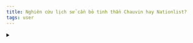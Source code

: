 ```yaml
---
title: Nghiên cứu lịch sử cần bỏ tinh thần Chauvin hay Nationlist?
tags: user
---
```


<link rel="stylesheet" href="/assets/css/toc.css">
<script src="/assets/js/toc.js"/></script>
<div class="toc-container">
    <details>
        <summary>
            <span class="toc-title"></span>
        </summary>
        
<div class="toc-container">
    <details>       
        <nav>
            <ul class="toc-list">
                <li class="re-li"><a href="#quocvuong_thaicham" title="Click and read this paragraph">PhD.Vuong Tran Quoc with Champa and Thailand</a></li>
                <li class="re-li"><a href="#do-not" title="Click and read this paragraph">Don't accuse a Conspiracy</a></li>
                <li class="re-li"><a href="#" title="Click and read this paragraph">Lorem</a>
            <ul><li class="re-li"><a href="#" title="Click and read this paragraph">Analysis</a></li></ul></li>
                <li class="re-li"><a href="#chu-thich" title="Click and read this paragraph">Reference</a></li>
                <li class="re-li"><a href="#chu-thich" title="Click and read this paragraph">Reference</a></li>
                <li class="re-li"><a href="#chu-thich" title="Click and read this paragraph">Reference</a></li>
                <li class="re-li"><a href="#chu-thich" title="Click and read this paragraph">Reference</a></li>
                <li class="re-li"><a href="#chu-thich" title="Click and read this paragraph">Reference</a></li>
                <li class="re-li"><a href="#chu-thich" title="Click and read this paragraph">Reference</a></li>
                <li class="re-li"><a href="#chu-thich" title="Click and read this paragraph">Reference</a></li>
                <li class="re-li"><a href="#chu-thich" title="Click and read this paragraph">Reference</a></li>
                <li class="re-li"><a href="#chu-thich" title="Click and read this paragraph">Reference</a></li>
                <li class="re-li"><a href="#chu-thich" title="Click and read this paragraph">Reference</a></li>
                <li class="re-li"><a href="#chu-thich" title="Click and read this paragraph">Reference</a></li>
                <li class="re-li"><a href="#chu-thich" title="Click and read this paragraph">Reference</a></li>
                <li class="re-li"><a href="#chu-thich" title="Click and read this paragraph">Reference</a></li>
                <li class="re-li"><a href="#chu-thich" title="Click and read this paragraph">Reference</a></li>
                <li class="re-li"><a href="#chu-thich" title="Click and read this paragraph">Reference</a></li>
                <li class="re-li"><a href="#chu-thich" title="Click and read this paragraph">Reference</a></li>
                <li class="re-li"><a href="#chu-thich" title="Click and read this paragraph">Reference</a></li>
                <li class="re-li"><a href="#chu-thich" title="Click and read this paragraph">Reference</a></li>
                <li class="re-li"><a href="#chu-thich" title="Click and read this paragraph">Reference</a></li>
                <li class="re-li"><a href="#chu-thich" title="Click and read this paragraph">Reference</a></li>
                <li class="re-li"><a href="#chu-thich" title="Click and read this paragraph">Reference</a></li>
                <li class="re-li"><a href="#chu-thich" title="Click and read this paragraph">Reference</a></li>
                <li class="re-li"><a href="#chu-thich" title="Click and read this paragraph">Reference</a></li>
                <li class="re-li"><a href="#chu-thich" title="Click and read this paragraph">Reference</a></li>
                <li class="re-li"><a href="#chu-thich" title="Click and read this paragraph">Reference</a></li>
                <li class="re-li"><a href="#chu-thich" title="Click and read this paragraph">Reference</a></li>
                <li class="re-li"><a href="#chu-thich" title="Click and read this paragraph">Reference</a></li>
                <li class="re-li"><a href="#chu-thich" title="Click and read this paragraph">Reference</a></li>
                <li class="re-li"><a href="#chu-thich" title="Click and read this paragraph">Reference</a></li>
                <li class="re-li"><a href="#chu-thich" title="Click and read this paragraph">Reference</a></li>
                <li class="re-li"><a href="#chu-thich" title="Click and read this paragraph">Reference</a></li>
                <li class="re-li"><a href="#chu-thich" title="Click and read this paragraph">Reference</a></li>
                <li class="re-li"><a href="#chu-thich" title="Click and read this paragraph">Reference</a></li>
                <li class="re-li"><a href="#chu-thich" title="Click and read this paragraph">Reference</a></li>
                <li class="re-li"><a href="#chu-thich" title="Click and read this paragraph">Reference</a></li>
                <li class="re-li"><a href="#chu-thich" title="Click and read this paragraph">Reference</a></li>
                <li class="re-li"><a href="#chu-thich" title="Click and read this paragraph">Reference</a></li>
                <li class="re-li"><a href="#chu-thich" title="Click and read this paragraph">Reference</a></li>
                <li class="re-li"><a href="#chu-thich" title="Click and read this paragraph">Reference</a></li>
            </ul>
        </nav>
    </details>
</div>

{:.boxit}
Professor Tran Quoc Vuong often warns himself and his colleagues, historical research needs to give up the spirit of Chauvin or Nationlist.

Chúng ta nay có làm được như vậy? Tôi thấy nhiều người Kinh chật ních tinh thần tự mãn và rất Đại Kinh. Ít nhất ở khía cạnh này từng có một tôi. Tôi cũng từng suy tưởng rằng người Việt cổ là chủ nhân của triết học phương Đông của Kinh dịch, của Hà Đồ, Lạc Thư… Và rằng chúng ta cần Minh triết trống đồng.
Nhưng càng đi tìm càng về gốc càng thấy trống. Một loạt câu hỏi đặt ra, rằng tại sao người Kinh ta lại không có sử thi, không có trường ca như những người hàng xóm Thái, Tày, người anh em Mường, người Chăm, thậm chí Tây Nguyên ngút ngàn cũng vẫn có trường ca? Tại sao hồi những năm 1406 – 1407 lại có việc “Kinh lộ đa tùng tặc dĩ phản”, hàng ngàn nhà Nho, hàng ngàn nam phụ lão ấu đệ đơn xin Minh Chu Đệ đưa Giao chỉ thành quận huyện nhà Minh (2)?
Và còn rất nhiều nữa những hồ nghi về trống đồng?

<h2 id="quocvuong_thaicham">PhD.Vuong Tran Quoc with Champa and Thailand</h2>

Trong một tham luận nhan đề: Dấu vết người Chăm và văn hóa Champa trên đất Bắc, Giáo sư Trần Quốc Vượng đã nói: "Ít nhất trong sáu thế kỷ, văn hóa Chăm pa đã có ảnh hưởng về nhiều mặt ca- múa nhạc, kiến trúc, điêu khắc, lên văn hóa Đại Việt.
Giáo sư Trần Quốc Vượng cũng bày tỏ mong muốn rằng ông có thể dành nhiều thời gian, tâm huyết hơn để viết nhiều hơn ảnh hưởng của Chăm pa lên văn hóa sông Hồng: “Tôi sẽ dành một bản báo cáo khác để nói về ảnh hưởng của Chàm đến thơ ca dân gian Việt, đặc biệt là thể thơ ca quan họ Bắc Ninh và thể thơ 6 – 8. Tôi đã viết và sẽ dành nhiều sức lực hơn nữa để viết về các nữ thần Cham được dân gian Kinh Việt thờ phụng, đặc biệt là các bà tổ nghề dệt lụa, dệt gấm ở ngay quanh Hà Nội”.
Đọc những dòng này không khỏi xúc động bồi hồi. Vì sao thế? Vì văn hóa Cham ảnh hưởng lên vùng Trung châu vì mười vạn tù binh Chăm ra Bắc đã hòa chung vào văn hóa Việt. Những con người của xứ Chăm Pa, dù là Phật Thệ hay Vijaya đều đã góp công định hình văn hóa Kinh – Việt. Định hình ra context Đông Nam Á của Việt Nam.
Chưa kể nền nông nghiệp lúa nước ở miền Nam Việt Nam còn có ảnh hưởng, nền móng rất nhiều từ những cư dân Champa.
Con đường Giáo sư còn dang dở! Giá trị văn hóa Chăm còn gặp nhiều trắc trở, nhiều phủ định nơi người Kinh Việt vốn nặng tinh thần dân tộc chủ nghĩa và Đại Kinh chủ nghĩa.
Giáo sư Trần Quốc Vượng như tôi biết cũng là người tìm hiểu về văn hóa Mường, văn hóa Thái cổ. Ông là lớp nghiên cứu tiên phong trong việc “không nên kết luận đơn giản rằng người Việt là chủ nhân duy nhất của nền văn hóa Đông Sơn thì mặt khác cũng không nên kết luận rằng người Lạc Việt là tổ tiên trực tiếp của riêng người Mường và người Việt” (3).
PGS.TS Hoàng Lương đang đến gần hơn với việc khẳng định ít nhất Thái cổ có đóng góp rất nhiều vào sự hình thành và phát triển của văn hóa Đông Sơn (4). Và Tiến sĩ Trịnh Sinh (Viện Khảo cổ học) cũng cung cấp những bằng chứng khảo cổ để làm vững chắc thêm quan điểm của PGS Hoàng Lương.

<h3 id="do-not">Don't accuse a Conspiracy</h3>

Khi đặt vấn đề một cách nghiêm túc, tôi cũng rất cố gắng để viết bình thản nhất có thể. Tôi từng rất choáng váng khi Áo dài quốc phục Việt lại giống với Aw Kamei của Cham. Thế nên phần nào những phản ứng khốc liệt từ cộng đồng tôi cũng hiểu được.
Việc tranh biện có thể giúp ta mở mang kiến thức, hiểu rõ mình hơn, hiểu về cội nguồn hơn (đôi khi chỉ là cách hiểu mà mình thích). Chứ còn có cãi cả trăm năm nữa cũng chẳng thể nào thống nhất được.
Nhưng sự tranh cãi khiến ta mạnh hơn. Chỉ có điều đó không phải là sự thóa mạ, hay quy kết vào một âm mưu nào đó? Khi quá nhiều người sẵn sàng kết tội ai dám nói khác mình, điều đó chỉ có thể giải thích rằng họ yếu đuối, thiếu kiến thức!
Trở lại với tinh thần không Chauvin. Tôi cho rằng Đoàn kết dân tộc phải dựa trên sự tôn trọng những giá trị văn hóa, những đóng góp của các dân tộc phi Kinh. Vì Kinh thật sự là một khái niệm quá mới mẻ, chỉ bắt đầu vào quãng TK X, XI khi Châu thổ sông Hồng đã mở rộng và trở nên hấp dẫn hơn.
Riêng việc “thiên đô” từ Cổ Loa, Luy Lâu sang đến Tống Bình, Đại La và Kinh thành Thăng Long cũng mất ngàn năm. Rõ ràng có Kinh đô thì mới có người Kinh Lộ.
Hồi còn là sinh viên khoa Sử trường KHXH và NV tôi có cái may mắn là được nghe Gs Trần Quốc Vượng giảng một vài tiết. Sau lại tham dự hội Thảo Đông Nam Á – Đông Bắc Á những vấn đề Lịch sử và hiện tại (2003). Chỉ nội cái tham luận nhỏ nhoi: “Ghi chú về những tương đồng và dị biệt về những giá trị văn hóa Đông Á giữa Việt Nam và các nước ĐÔng Nam Á khác”cũng gợi mở rất nhiều vấn đề.

<h2 id="chu-thich">Reference</h2>

1. Trần Quốc Vượng: “Ghi chú về những tương đồng và dị biệt về những giá trị văn hóa Đông Á giữa Việt Nam và các nước Đông Nam Á khác”
2. Lê Văn Hưu, Phan Phu Tiên, Ngô Sĩ Liên,… Đại Việt Sử ký Toàn Thư.
3. Gs Trần Quốc Vượng: Một vài nhận xét về mối quan hệ Mường Việt và quá trình phân hóa giữa tộc Mường và tộc Việt. Khoa Lịch sử, Đại học KHXH và Nhân Văn, Đại học Quốc gia Hà Nội.
4. PGs Ts Hoàng Lương Trường Đại học Khoa học Xã hội và Nhân văn. Đại học Quốc gia Hà Nội
